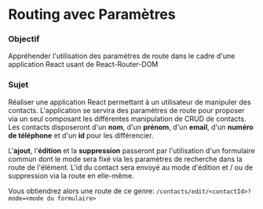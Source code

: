# Routing avec Paramètres
### Objectif 
Appréhender l'utilisation des paramètres de route dans le cadre d'une application React usant de React-Router-DOM

### Sujet
Réaliser une application React permettant à un utilisateur de manipuler des contacts. L'application se servira des paramètres de route pour proposer via un seul composant les différentes manipulation de CRUD de contacts. Les contacts disposeront d'un **nom**, d'un **prénom**, d'un **email**, d'un **numéro de téléphone** et d'un **id** pour les différencier. 

L'**ajout**, l'**édition** et la **suppression** passeront par l'utilisation d'un formulaire commun dont le mode sera fixé via les paramètres de recherche dans la route de l'élément. L'id du contact sera envoyé au mode d'édition et / ou de suppression via la route en elle-même. 

Vous obtiendrez alors une route de ce genre: 
`/contacts/edit/<contactId>?mode=<mode du formulaire>`